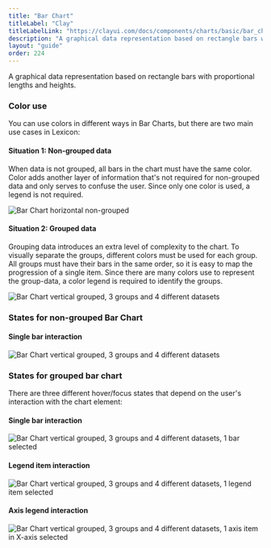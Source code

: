 ```yaml
---
title: "Bar Chart"
titleLabel: "Clay"
titleLabelLink: "https://clayui.com/docs/components/charts/basic/bar_chart.html"
description: "A graphical data representation based on rectangle bars with proportional lengths and heights."
layout: "guide"
order: 224
---
```


A graphical data representation based on rectangle bars with proportional lengths and heights.


### Color use

You can use colors in different ways in Bar Charts, but there are two main use cases in Lexicon:

#### Situation 1: Non-grouped data
When data is not grouped, all bars in the chart must have the same color.
Color adds another layer of information that's not required for non-grouped data and only serves to confuse the user. Since only one color is used, a legend is not required.

![Bar Chart horizontal non-grouped](/images/lexicon/chart-bar-horizontal.png)

#### Situation 2: Grouped data
Grouping data introduces an extra level of complexity to the chart. To visually separate the groups, different colors must be used for each group. All groups must have their bars in the same order, so it is easy to map the progression of a single item.
Since there are many colors use to represent the group-data, a color legend is required to identify the groups.

 ![Bar Chart vertical grouped, 3 groups and 4 different datasets](/images/lexicon/chart-bar-grouped-vertical.png)


### States for non-grouped Bar Chart

#### Single bar interaction
![Bar Chart vertical grouped, 3 groups and 4 different datasets](/images/lexicon/chart-bar-horizontal-sel.png)

### States for grouped bar chart

There are three different hover/focus states that depend on the user's interaction with the chart element:

#### Single bar interaction
![Bar Chart vertical grouped, 3 groups and 4 different datasets, 1 bar selected](/images/lexicon/chart-bar-g-v-bar-sel.png)

#### Legend item interaction
![Bar Chart vertical grouped, 3 groups and 4 different datasets, 1 legend item selected](/images/lexicon/chart-bar-g-v-legend-sel.png)

#### Axis legend interaction
![Bar Chart vertical grouped, 3 groups and 4 different datasets, 1 axis item in X-axis selected](/images/lexicon/chart-bar-g-v-axis-sel.png)
